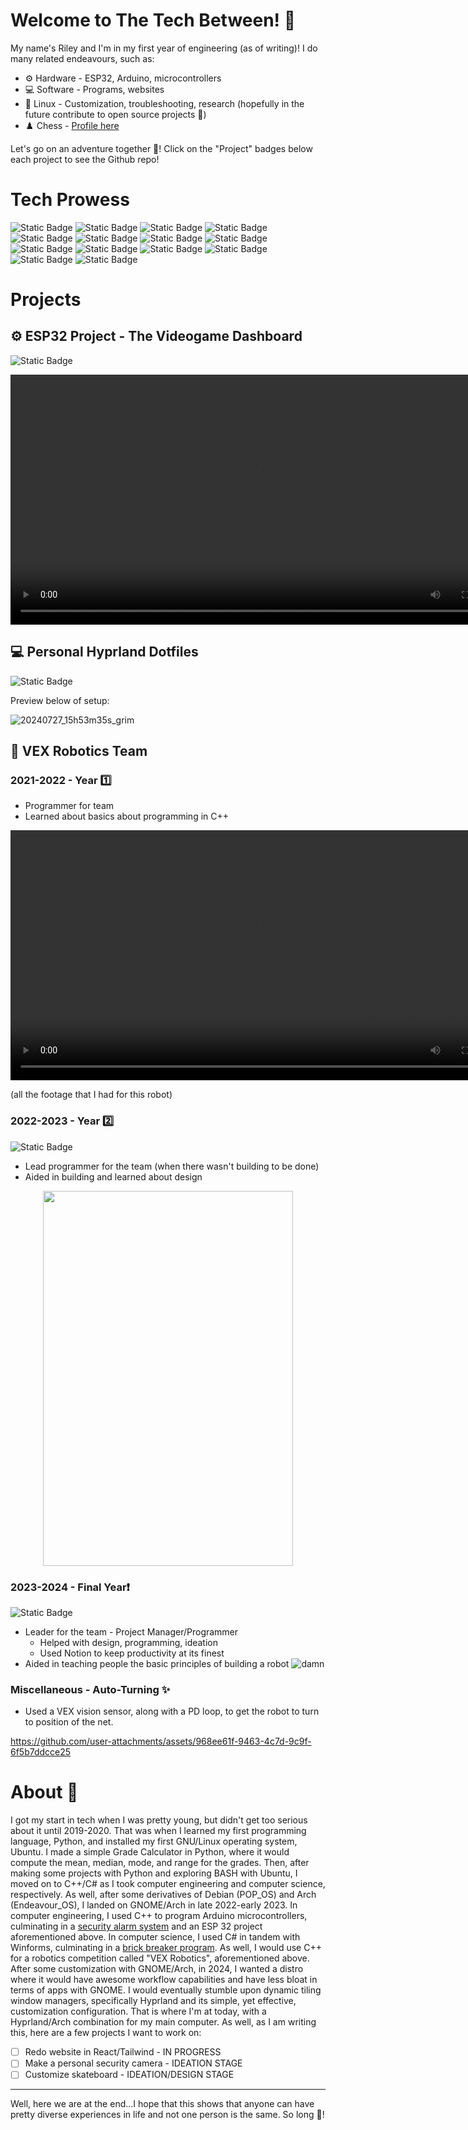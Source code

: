 # Welcome to The Tech Between! 👋

My name's Riley and I'm in my first year of engineering (as of writing)! I do many related endeavours, such as:

- ⚙️ Hardware - ESP32, Arduino, microcontrollers
- 💻 Software - Programs, websites
- 🐧 Linux - Customization, troubleshooting, research (hopefully in the future contribute to open source projects 🤞)
- ♟️ Chess - [Profile here](https://www.chess.com/member/riley2017)

Let's go on an adventure together 🥾! Click on the "Project" badges below each project to see the Github repo!

# Tech Prowess
![Static Badge](https://img.shields.io/badge/VueJS-031926?style=for-the-badge&logo=vuedotjs&logoSize=auto) ![Static Badge](https://img.shields.io/badge/C%2B%2B-031926?style=for-the-badge&logo=cplusplus&logoSize=auto) ![Static Badge](https://img.shields.io/badge/.NET%2FC%23-031926?style=for-the-badge&logo=dotnet&logoSize=auto) ![Static Badge](https://img.shields.io/badge/Python-031926?style=for-the-badge&logo=python&logoSize=auto) ![Static Badge](https://img.shields.io/badge/Swift%20-031926?style=for-the-badge&logo=swift&logoSize=auto) ![Static Badge](https://img.shields.io/badge/Bootstrap-031926?style=for-the-badge&logo=bootstrap&logoSize=auto) ![Static Badge](https://img.shields.io/badge/CSS-031926?style=for-the-badge&logo=css3&logoSize=auto) ![Static Badge](https://img.shields.io/badge/HTML-031926?style=for-the-badge&logo=html5&logoSize=auto) ![Static Badge](https://img.shields.io/badge/BASH-031926?style=for-the-badge&logo=gnubash&logoSize=auto) ![Static Badge](https://img.shields.io/badge/Hyprland-031926?style=for-the-badge&logo=hyprland&logoSize=auto) ![Static Badge](https://img.shields.io/badge/Linux-031926?style=for-the-badge&logo=archlinux&logoSize=auto) ![Static Badge](https://img.shields.io/badge/ESP32-031926?style=for-the-badge&logo=espressif&logoSize=auto) ![Static Badge](https://img.shields.io/badge/Arduino-031926?style=for-the-badge&logo=arduino&logoSize=auto) ![Static Badge](https://img.shields.io/badge/Obsidian-031926?style=for-the-badge&logo=obsidian&logoSize=auto&link=https%3A%2F%2Fgithub.com%2FRiley-Py%2FSDSS_Robotics_2023)


# Projects

## ⚙️ ESP32 Project - The Videogame Dashboard
![Static Badge](https://img.shields.io/badge/Project-031926?style=for-the-badge&logo=github&logoSize=auto&link=https%3A%2F%2Fgithub.com%2FRiley-Py%2FTER4M-Creative_Engineering)

<div align="center">
<video src="https://github.com/user-attachments/assets/95b7a893-86b2-4b41-b706-e55350b8b1df" width="800" height="400"> </video>
</div>

## 💻 Personal Hyprland Dotfiles
![Static Badge](https://img.shields.io/badge/Project-031926?style=for-the-badge&logo=github&logoSize=auto&link=https%3A%2F%2Fgithub.com%2FRiley-Py%2FDotFiles-Hyprland)

Preview below of setup:  

![20240727_15h53m35s_grim](https://github.com/user-attachments/assets/dc81a783-ef8e-4744-957f-c7de55b4596b) 

## 🤖 VEX Robotics Team

### 2021-2022 - Year 1️⃣
- Programmer for team
- Learned about basics about programming in C++

<div align="center">
<video src="https://github.com/user-attachments/assets/0ee8163d-2277-4d95-9713-c6688c7c2ee1" width="800" height="400"> </video>
</div>


(all the footage that I had for this robot)

### 2022-2023 - Year 2️⃣
![Static Badge](https://img.shields.io/badge/Project-031926?style=for-the-badge&logo=github&logoSize=auto&link=https%3A%2F%2Fgithub.com%2FRiley-Py%2FSDSS_Robotics_2022_Master)
- Lead programmer for the team (when there wasn't building to be done)
- Aided in building and learned about design

<div align="center">
<img src="https://github.com/user-attachments/assets/9146e927-74fb-43bc-9b39-f6adf00631ee"  width="400" height="600"> </img>
</div>

### 2023-2024 - Final Year❗
![Static Badge](https://img.shields.io/badge/Project-031926?style=for-the-badge&logo=github&logoSize=auto&link=https%3A%2F%2Fgithub.com%2FRiley-Py%2FSDSS_Robotics_2023)
- Leader for the team - Project Manager/Programmer
  - Helped with design, programming, ideation
  - Used Notion to keep productivity at its finest
- Aided in teaching people the basic principles of building a robot
 ![damn](https://github.com/user-attachments/assets/d53ac7d7-b070-4609-88ef-4f6cf12b4167)


### Miscellaneous - Auto-Turning ✨
- Used a VEX vision sensor, along with a PD loop, to get the robot to turn to position of the net.

https://github.com/user-attachments/assets/968ee61f-9463-4c7d-9c9f-6f5b7ddcce25


# About 🌱

I got my start in tech when I was pretty young, but didn't get too serious about it until 2019-2020.  That was when I learned my first programming language, Python, and installed my first GNU/Linux operating system, Ubuntu.  I made a simple Grade Calculator in Python, where it would compute the mean, median, mode, and range for the grades.  Then, after making some projects with Python and exploring BASH with Ubuntu, I moved on to C++/C# as I took computer engineering and computer science, respectively.  As well, after some derivatives of Debian (POP_OS) and Arch (Endeavour_OS), I landed on GNOME/Arch in late 2022-early 2023. In computer engineering, I used C++ to program Arduino microcontrollers, culminating in a [security alarm system](https://github.com/Riley-Py/Security-Alarm-System) and an ESP 32 project aforementioned above.  In computer science, I used C# in tandem with Winforms, culminating in a [brick breaker program](https://github.com/Riley-Py/ICS3UFinalProjectBreakout).  As well, I would use C++ for a robotics competition called "VEX Robotics", aforementioned above.  After some customization with GNOME/Arch, in 2024, I wanted a distro where it would have awesome workflow capabilities and have less bloat in terms of apps with GNOME.  I would eventually stumble upon dynamic tiling window managers, specifically Hyprland and its simple, yet effective, customization configuration.  That is where I'm at today, with a Hyprland/Arch combination for my main computer.  As well, as I am writing this, here are a few projects I want to work on:

- [ ] Redo website in React/Tailwind - IN PROGRESS
- [ ] Make a personal security camera - IDEATION STAGE
- [ ] Customize skateboard - IDEATION/DESIGN STAGE

---

Well, here we are at the end...I hope that this shows that anyone can have pretty diverse experiences in life and not one person is the same.  So long 👋!





<!--
**Riley-Py/Riley-Py** is a ✨ _special_ ✨ repository because its `README.md` (this file) appears on your GitHub profile.

Here are some ideas to get you started:

- 🔭 I’m currently working on ...
- 🌱 I’m currently learning ...
- 👯 I’m looking to collaborate on ...
- 🤔 I’m looking for help with ...
- 💬 Ask me about ...
- 📫 How to reach me: ...
- 😄 Pronouns: ...
- ⚡ Fun fact: ...
-->

<!--
To-do:
- Replace links with Shields.io ones
- Edit some things (text, breaklines, emojis, etc.)
-->
